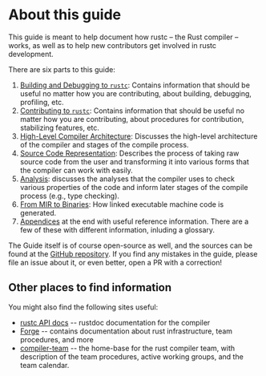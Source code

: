 # About this guide

This guide is meant to help document how rustc – the Rust compiler –
works, as well as to help new contributors get involved in rustc
development.

There are six parts to this guide:

1. [Building and Debugging to `rustc`][p1]: Contains information that should be
   useful no matter how you are contributing, about building, debugging,
   profiling, etc.
2. [Contributing to `rustc`][p1-5]: Contains information that should be useful
   no matter how you are contributing, about procedures for contribution,
   stabilizing features, etc.
2. [High-Level Compiler Architecture][p2]: Discusses the high-level
   architecture of the compiler and stages of the compile process.
3. [Source Code Representation][p3]: Describes the process of taking raw source code from the user and
   transforming it into various forms that the compiler can work with easily.
4. [Analysis][p4]: discusses the analyses that the compiler uses to check various
   properties of the code and inform later stages of the compile process (e.g., type checking).
5. [From MIR to Binaries][p5]: How linked executable machine code is generated.
6. [Appendices][app] at the end with useful reference information. There are a
   few of these with different information, inluding a glossary.

[p1]: ./getting-started.md
[p1-5]: ./compiler-team.md
[p2]: ./part-2-intro.md
[p3]: ./part-3-intro.md
[p4]: ./part-4-intro.md
[p5]: ./part-5-intro.md
[app]: ./appendix/background.md

The Guide itself is of course open-source as well, and the sources can
be found at the [GitHub repository]. If you find any mistakes in the
guide, please file an issue about it, or even better, open a PR
with a correction!

## Other places to find information

You might also find the following sites useful:

- [rustc API docs] -- rustdoc documentation for the compiler
- [Forge] -- contains documentation about rust infrastructure, team procedures, and more
- [compiler-team] -- the home-base for the rust compiler team, with description
  of the team procedures, active working groups, and the team calendar.

[GitHub repository]: https://github.com/rust-lang/rustc-dev-guide/
[rustc API docs]: https://doc.rust-lang.org/nightly/nightly-rustc/rustc_middle/
[Forge]: https://forge.rust-lang.org/
[compiler-team]: https://github.com/rust-lang/compiler-team/
